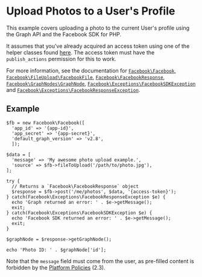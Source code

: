 # Upload Photos to a User's Profile

This example covers uploading a photo to the current User's profile using the Graph API and the Facebook SDK for PHP.

It assumes that you've already acquired an access token using one of the helper classes found [here](/docs/php/sdk_reference#helpers).  The access token must have the `publish_actions` permission for this to work.

For more information, see the documentation for [`Facebook\Facebook`](/docs/php/Facebook), [`Facebook\FileUpload\FacebookFile`](/docs/php/FacebookFile), [`Facebook\FacebookResponse`](/docs/php/FacebookResponse), [`Facebook\GraphNodes\GraphNode`](/docs/php/GraphNode), [`Facebook\Exceptions\FacebookSDKException`](/docs/php/FacebookSDKException) and [`Facebook\Exceptions\FacebookResponseException`](/docs/php/FacebookResponseException).

## Example

```
$fb = new Facebook\Facebook([
  'app_id' => '{app-id}',
  'app_secret' => '{app-secret}',
  'default_graph_version' => 'v2.8',
  ]);

$data = [
  'message' => 'My awesome photo upload example.',
  'source' => $fb->fileToUpload('/path/to/photo.jpg'),
];

try {
  // Returns a `Facebook\FacebookResponse` object
  $response = $fb->post('/me/photos', $data, '{access-token}');
} catch(Facebook\Exceptions\FacebookResponseException $e) {
  echo 'Graph returned an error: ' . $e->getMessage();
  exit;
} catch(Facebook\Exceptions\FacebookSDKException $e) {
  echo 'Facebook SDK returned an error: ' . $e->getMessage();
  exit;
}

$graphNode = $response->getGraphNode();

echo 'Photo ID: ' . $graphNode['id'];
```

Note that the `message` field must come from the user, as pre-filled content is forbidden by the [Platform Policies](https://developers.intern.facebook.com/policy/#control) (2.3).
